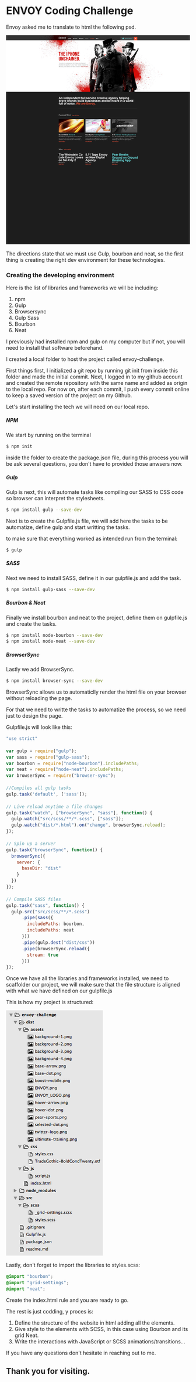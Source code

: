 # ENVOY Coding Challenge



Envoy asked me to translate to html the following psd. 

![](./dist/assets/ENVOY.png)

The directions state that we must use Gulp, bourbon and neat, so the first thing is creating the right dev environment for these technologies.

### Creating the developing environment

Here is the list of libraries and frameworks we will be including:

1. npm
2. Gulp
3. Browsersync
4. Gulp Sass
5. Bourbon
6. Neat

I previously had installed npm and gulp on my computer but if not, you will need to install that software beforehand.

I created a local folder to host the project called envoy-challenge.

First things first, I initialized a git repo by running git init from inside this folder and made the initial commit. Next, I logged in to my github account and created the remote repository with the same name and added as origin to the local repo.  For now on, after each commit, I push every commit online to keep a saved version of the project on my Github.

Let's start installing the tech we will need on our local repo.

##### NPM

We start by running on the terminal

```bash
$ npm init
```

 inside the folder to create the package.json file, during this process you will be ask several questions, you don't have to provided those anwsers now. 

##### Gulp

Gulp is next, this will automate tasks like compiling our SASS to CSS code so browser can interpret the stylesheets.

```bash
$ npm install gulp --save-dev
```

Next is to create the Gulpfile.js file, we will add here the tasks to be automatize, define gulp and start writting the tasks.

to make sure that everything worked as intended run from the terminal:

```bash
$ gulp
```

##### SASS

Next we need to install SASS, define it in our gulpfile.js and add the task.

```bash
$ npm install gulp-sass --save-dev
```

##### Bourbon & Neat

Finally we install bourbon and neat to the project, define them on gulpfile.js and create the tasks.

```bash
$ npm install node-bourbon --save-dev
$ npm install node-neat --save-dev
```

##### BrowserSync

Lastly we add BrowserSync.

```bash
$ npm install browser-sync --save-dev
```

BrowserSync allows us to automaticlly render the html file on your browser without reloading the page.

For that we need to writte the tasks to automatize the process, so we need just to design the page.

Gulpfile.js will look like this:

```javascript
"use strict"

var gulp = require("gulp");
var sass = require("gulp-sass");
var bourbon = require("node-bourbon").includePaths;
var neat = require("node-neat").includePaths;
var browserSync = require("browser-sync");

//Compiles all gulp tasks
gulp.task('default', ['sass']);

// Live reload anytime a file changes
gulp.task("watch", ["browserSync", "sass"], function() {
  gulp.watch("src/scss/**/*.scss", ["sass"]);
  gulp.watch("dist/*.html").on("change", browserSync.reload);
});

// Spin up a server
gulp.task("browserSync", function() {
  browserSync({
    server: {
      baseDir: "dist"
    }
  })
});

// Compile SASS files
gulp.task("sass", function() {
  gulp.src("src/scss/**/*.scss")
      .pipe(sass({
        includePaths: bourbon,
        includePaths: neat
      }))
      .pipe(gulp.dest("dist/css"))
      .pipe(browserSync.reload({
        stream: true
      }))
});
```

Once we have all the libraries and frameworks installed, we need to scaffolder our project, we will make sure that the file structure is aligned with what we have defined on our gulpfile.js

This is how my project is structured:

![](dist/assets/file-structure.png)

Lastly, don't forget to import the libraries to styles.scss:

```scss
@import "bourbon";
@import "grid-settings";
@import "neat";
```

Create the index.html rule and you are ready to go.

The rest is just codding, y proces is:

1. Define the structure of the website in html adding all the elements.
2. Give style to the elements with SCSS, in this case using Bourbon and its grid Neat.
3. Write the interactions with JavaScript or SCSS animations/transitions...



If you have any questions don't hesitate in reaching out to me.

## Thank you for visiting.

